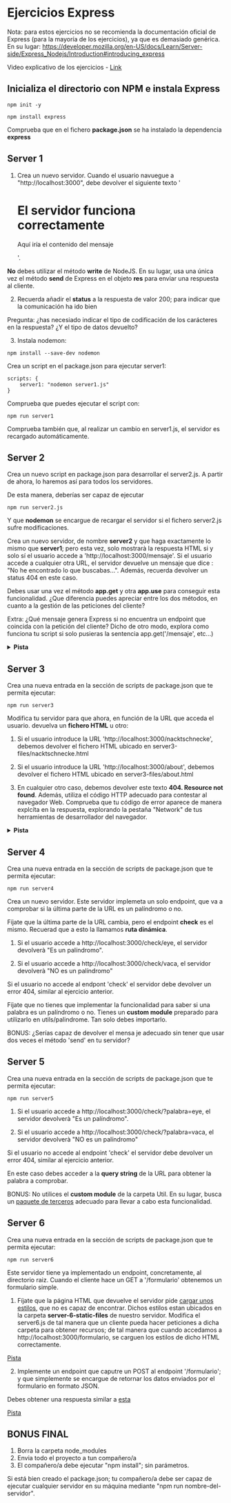 # Ejercicios Express

Nota: para estos ejercicios no se recomienda la documentación oficial de Express (para la mayoría de los ejercicios), ya que es demasiado genérica. En su lugar: https://developer.mozilla.org/en-US/docs/Learn/Server-side/Express_Nodejs/Introduction#introducing_express

Video explicativo de los ejercicios - [Link](https://oscarm.tinytake.com/tt/NTI4NDA1OV8xNjU0MDczNA)

## Inicializa el directorio con NPM e instala Express

```
npm init -y
```

```
npm install express
```

Comprueba que en el fichero __package.json__ se ha instalado la dependencia __express__

## Server 1

1. Crea un nuevo servidor. Cuando el usuario navuegue a "http://localhost:3000", debe devolver el siguiente texto '<h1>El servidor funciona correctamente</h1><p>Aquí iría el contenido del mensaje</p>'. 

**No** debes utilizar el método __write__ de NodeJS. En su lugar, usa una única vez el método __send__ de Express en el objeto __res__ para enviar una respuesta al cliente.

2. Recuerda añadir el __status__ a la respuesta de valor 200; para indicar que la comunicación ha ido bien

Pregunta: ¿has necesiado indicar el tipo de codificación de los carácteres en la respuesta? ¿Y el tipo de datos devuelto?

3. Instala nodemon:

```
npm install --save-dev nodemon
```

Crea un script en el package.json para ejecutar server1:

```
scripts: {
    server1: "nodemon server1.js"
}
```

Comprueba que puedes ejecutar el script con:

```
npm run server1
```

Comprueba también que, al realizar un cambio en server1.js, el servidor es recargado automáticamente.

## Server 2

Crea un nuevo script en package.json para desarrollar el server2.js. A partir de ahora, lo haremos así para todos los servidores. 

De esta manera, deberías ser capaz de ejecutar

```
npm run server2.js
```

Y que __nodemon__ se encargue de recargar el servidor si el fichero server2.js sufre modificaciones.

Crea un nuevo servidor, de nombre **server2** y que haga exactamente lo mismo que **server1**; pero esta vez, solo mostrarà la respuesta HTML si y solo sí el usuario accede a 'http://localhost:3000/mensaje'. Si el usuario accede a cualquier otra URL, el servidor devuelve un mensaje que dice : "No he encontrado lo que buscabas...". Además, recuerda devolver un status 404 en este caso.

Debes usar una vez el método **app.get** y otra **app.use** para conseguir esta funcionalidad. ¿Que diferencia puedes apreciar entre los dos métodos, en cuanto a la gestión de las peticiones del cliente?

Extra: ¿Qué mensaje genera Express si no encuentra un endpoint que coincida con la petición del cliente? Dicho de otro modo, explora como funciona tu script si solo pusieras la sentencia app.get('/mensaje', etc...)

<details>
<summary><b>Pista</b></summary>

[Error 404 con Express](https://techeplanet.com/how-to-handle-404-error-in-express/#:~:text=To%20handle%20a%20404%20error,%2F%2FExpress%20GET%20call%20app.)

</details>



## Server 3

Crea una nueva entrada en la sección de scripts de package.json que te permita ejecutar: 


```
npm run server3
```

Modifica tu servidor para que ahora, en función de la URL que acceda el usuario. devuelva un **fichero HTML** u otro:

1. Si el usuario introduce la URL 'http://localhost:3000/nacktschnecke', debemos devolver el fichero HTML ubicado en server3-files/nacktschnecke.html

2. Si el usuario introduce la URL 'http://localhost:3000/about', debemos devolver el fichero HTML ubicado en server3-files/about.html

3. En cualquier otro caso, debemos devolver este texto **404. Resource not found**. Además, utiliza el código HTTP adecuado para contestar al navegador Web. Comprueba que tu código de error aparece de manera explcíta en la respuesta, explorando la pestaña "Network" de tus herramientas de desarrollador del navegador.

<details>
<summary><b>Pista</b></summary>

[Uso de sendFile](https://www.digitalocean.com/community/tutorials/use-expressjs-to-deliver-html-files)

</details>

## Server 4
Crea una nueva entrada en la sección de scripts de package.json que te permita ejecutar: 

```
npm run server4
```

Crea un nuevo servidor. Este servidor implemeta un solo endpoint, que va a comprobar si la última parte de la URL es un palíndromo o no.

Fíjate que la última parte de la URL cambia, pero el endpoint __check__ es el mismo. Recuerad que a esto la llamamos **ruta dinámica**.

1. Si el usuario accede a http://localhost:3000/check/eye, el servidor devolverà "Es un palíndromo".

2. Si el usuario accede a http://localhost:3000/check/vaca, el servidor devolverà "NO es un palíndromo"

Si el usuario no accede al endpont 'check' el servidor debe devolver un error 404, similar al ejercicio anterior.

Fíjate que no tienes que implementar la funcionalidad para saber si una palabra es un palíndromo o no. Tienes un __custom module__ preparado para utilizarlo en utils/palindrome. Tan solo debes importarlo.

BONUS: ¿Serías capaz de devolver el mensa   je adecuado sin tener que usar dos veces el método 'send' en tu servidor?

## Server 5
Crea una nueva entrada en la sección de scripts de package.json que te permita ejecutar: 

```
npm run server5
```

1. Si el usuario accede a http://localhost:3000/check/?palabra=eye, el servidor devolverà "Es un palíndromo".

2. Si el usuario accede a http://localhost:3000/check/?palabra=vaca, el servidor devolverà "NO es un palíndromo"

Si el usuario no accede al endpoint 'check' el servidor debe devolver un error 404, similar al ejercicio anterior.

En este caso debes acceder a la __query string__ de la URL para obtener la palabra a comprobar.

BONUS: No utilices el __custom module__ de la carpeta Util. En su lugar, busca un [paquete de terceros](https://www.npmjs.com/) adecuado para llevar a cabo esta funcionalidad. 



## Server 6
Crea una nueva entrada en la sección de scripts de package.json que te permita ejecutar: 

```
npm run server6
```

Este servidor tiene ya implementado un endpoint, concretamente, al directorio raiz. Cuando el cliente hace un GET a '/formulario' obtenemos un formulario simple.

1. Fíjate que la página HTML que devuelve el servidor pide [cargar unos estilos](https://oscarm.tinytake.com/tt/NTI4MzAxNl8xNjUzNzgyMw), que no es capaz de encontrar. Dichos estilos estan ubicados en la carpeta __server-6-static-files__ de nuestro servidor. Modifica el server6.js de tal manera que un cliente pueda hacer peticiones a dicha carpeta para obtener recursos; de tal manera que cuando accedamos a http://localhost:3000/formulario, se carguen los estilos de dicho HTML correctamente.

[Pista](https://developer.mozilla.org/es/docs/Learn/Server-side/Express_Nodejs/Introduction#sirviendo_archivos_est%C3%A1ticos)

2. Implemente un endpoint que caputre un POST al endpoint '/formulario'; y que simplemente se encargue de retornar los datos enviados por el formulario en formato JSON.

Debes obtener una respuesta similar a [esta](https://oscarm.tinytake.com/tt/NTI4MzA2OV8xNjUzODA1Ng)

[Pista](https://www.geeksforgeeks.org/express-js-express-json-function/)

## BONUS FINAL

1. Borra la carpeta node_modules
2. Envia todo el proyecto a tun compañero/a
3. El compañero/a debe ejecutar "npm install"; sin parámetros.

Si está bien creado el package.json; tu compañero/a debe ser capaz de ejecutar cualquier servidor en su máquina mediante "npm run nombre-del-servidor".
